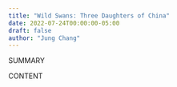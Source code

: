 ```yaml
---
title: "Wild Swans: Three Daughters of China"
date: 2022-07-24T00:00:00-05:00
draft: false
author: "Jung Chang"
---
```


SUMMARY

<!--more-->

CONTENT